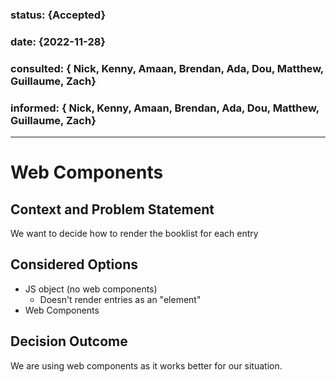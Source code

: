 ### status: {Accepted}
### date: {2022-11-28}
### consulted: { Nick, Kenny, Amaan, Brendan, Ada, Dou, Matthew, Guillaume, Zach}
### informed: { Nick, Kenny, Amaan, Brendan, Ada, Dou, Matthew, Guillaume, Zach}
---
<!-- we need to disable MD025, because we use the different heading "ADR Template" in the homepage (see above) than it is foreseen in the template -->
<!-- markdownlint-disable-next-line MD025 -->
# Web Components

## Context and Problem Statement

 We want to decide how to render the booklist for each entry

## Considered Options


* JS object (no web components)
   * Doesn't render entries as an "element"
* Web Components

## Decision Outcome

We are using web components as it works better for our situation.
